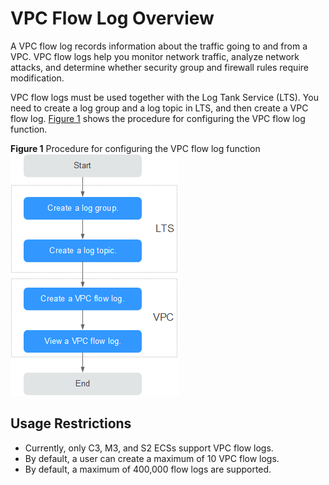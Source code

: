 # VPC Flow Log Overview<a name="FlowLog_0002"></a>

A VPC flow log records information about the traffic going to and from a VPC. VPC flow logs help you monitor network traffic, analyze network attacks, and determine whether security group and firewall rules require modification.

VPC flow logs must be used together with the Log Tank Service \(LTS\). You need to create a log group and a log topic in LTS, and then create a VPC flow log.  [Figure 1](#fig1535115691415)  shows the procedure for configuring the VPC flow log function.

**Figure  1**  Procedure for configuring the VPC flow log function<a name="fig1535115691415"></a>  
![](figures/procedure-for-configuring-the-vpc-flow-log-function.png "procedure-for-configuring-the-vpc-flow-log-function")

## Usage Restrictions<a name="section1095231112517"></a>

-   Currently, only C3, M3, and S2 ECSs support VPC flow logs.
-   By default, a user can create a maximum of 10 VPC flow logs.
-   By default, a maximum of 400,000 flow logs are supported.

